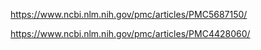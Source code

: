 https://www.ncbi.nlm.nih.gov/pmc/articles/PMC5687150/

https://www.ncbi.nlm.nih.gov/pmc/articles/PMC4428060/
